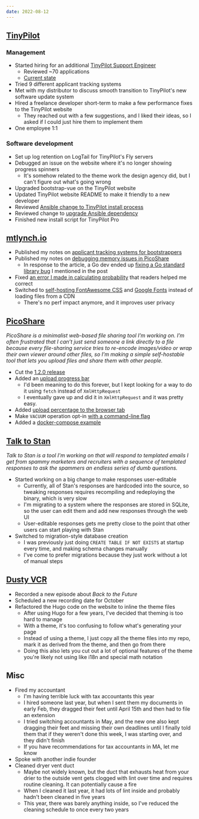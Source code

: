 ```yaml
---
date: 2022-08-12
---
```


## [TinyPilot](https://tinypilotkvm.com)

### Management

- Started hiring for an additional [TinyPilot Support Engineer](https://tinypilotkvm.com/jobs/support-engineer)
  - Reviewed ~70 applications
  - [Current state](BpLn.webp)
- Tried 9 different applicant tracking systems
- Met with my distributor to discuss smooth transition to TinyPilot's new software update system
- Hired a freelance developer short-term to make a few performance fixes to the TinyPilot website
  - They reached out with a few suggestions, and I liked their ideas, so I asked if I could just hire them to implement them
- One employee 1:1

### Software development

- Set up log retention on LogTail for TinyPilot's Fly servers
- Debugged an issue on the website where it's no longer showing progress spinners
  - It's somehow related to the theme work the design agency did, but I can't figure out what's going wrong
- Upgraded bootstrap-vue on the TinyPilot website
- Updated TinyPilot website README to make it friendly to a new developer
- Reviewed [Ansible change to TinyPilot install process](https://github.com/tiny-pilot/tinypilot/pull/1083)
- Reviewed change to [upgrade Ansible dependency](https://github.com/tiny-pilot/tinypilot/pull/1086)
- Finished new install script for TinyPilot Pro

## [mtlynch.io](https://mtlynch.io)

- Published my notes on [applicant tracking systems for bootstrappers](https://mtlynch.io/notes/bootstrapper-ats/)
- Published my notes on [debugging memory issues in PicoShare](https://mtlynch.io/notes/picoshare-perf/)
  - In response to the article, a Go dev ended up [fixing a Go standard library bug](https://mtlynch.io/notes/picoshare-perf/#freeing-resources-after-calling-parsemultipartform) I mentioned in the post
- Fixed [an error I made in calculating probability](https://github.com/mtlynch/mtlynch.io/pull/955) that readers helped me correct
- Switched to [self-hosting FontAwesome CSS](https://github.com/mtlynch/mtlynch.io/pull/952) and [Google Fonts](https://github.com/mtlynch/mtlynch.io/pull/953) instead of loading files from a CDN
  - There's no perf impact anymore, and it improves user privacy

## [PicoShare](https://pico.rocks)

_PicoShare is a minimalist web-based file sharing tool I’m working on. I’m often frustrated that I can’t just send someone a link directly to a file because every file-sharing service tries to re-encode images/video or wrap their own viewer around other files, so I’m making a simple self-hostable tool that lets you upload files and share them with other people._

- Cut the [1.2.0 release](https://github.com/mtlynch/picoshare/releases/tag/1.2.0)
- Added an [upload progress bar](https://github.com/mtlynch/picoshare/pull/305)
  - I'd been meaning to do this forever, but I kept looking for a way to do it using `fetch` instead of `XmlHttpRequest`
  - I eventually gave up and did it in `XmlHttpRequest` and it was pretty easy.
- Added [upload percentage to the browser tab](https://github.com/mtlynch/picoshare/pull/308)
- Make `VACUUM` operation opt-in [with a command-line flag](https://github.com/mtlynch/picoshare/pull/306)
- Added a [docker-compose example](https://github.com/mtlynch/picoshare/pull/315)

## [Talk to Stan](https://talktostan.com)

_Talk to Stan is a tool I'm working on that will respond to templated emails I get from spammy marketers and recruiters with a sequence of templated responses to ask the spammers an endless series of dumb questions._

- Started working on a big change to make responses user-editable
  - Currently, all of Stan's responses are hardcoded into the source, so tweaking responses requires recompiling and redeploying the binary, which is very slow
  - I'm migrating to a system where the responses are stored in SQLite, so the user can edit them and add new responses through the web UI
  - User-editable responses gets me pretty close to the point that other users can start playing with Stan
- Switched to migration-style database creation
  - I was previously just doing `CREATE TABLE IF NOT EXISTS` at startup every time, and making schema changes manually
  - I've come to prefer migrations because they just work without a lot of manual steps

## [Dusty VCR](https://dustyvcr.com)

- Recorded a new episode about _Back to the Future_
- Scheduled a new recording date for October
- Refactored the Hugo code on the website to inline the theme files
  - After using Hugo for a few years, I've decided that theming is too hard to manage
  - With a theme, it's too confusing to follow what's generating your page
  - Instead of using a theme, I just copy all the theme files into my repo, mark it as derived from the theme, and then go from there
  - Doing this also lets you cut out a lot of optional features of the theme you're likely not using like i18n and special math notation

## Misc

- Fired my accountant
  - I'm having terrible luck with tax accountants this year
  - I hired someone last year, but when I sent them my documents in early Feb, they dragged their feet until April 15th and then had to file an extension
  - I tried switching accountants in May, and the new one also kept dragging their feet and missing their own deadlines until I finally told them that if they weren't done this week, I was starting over, and they didn't finish
  - If you have recommendations for tax accountants in MA, let me know
- Spoke with another indie founder
- Cleaned dryer vent duct
  - Maybe not widely known, but the duct that exhausts heat from your drier to the outside vent gets clogged with lint over time and requires routine cleaning. It can potentially cause a fire
  - When I cleaned it last year, it had lots of lint inside and probably hadn't been cleaned in five years
  - This year, there was barely anything inside, so I've reduced the cleaning schedule to once every two years
